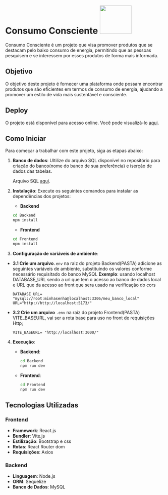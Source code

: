 # Consumo Consciente <img src="https://i.im.ge/2024/04/14/ZTlDp8.1edd2f03-867f-430e-a181-228d71f58135-removebg-preview-1.png" width=100px  height=90px>

Consumo Consciente é um projeto que visa promover produtos que se destacam pelo baixo consumo de energia, permitindo que as pessoas pesquisem e se interessem por esses produtos de forma mais informada.

## Objetivo

O objetivo deste projeto é fornecer uma plataforma onde  possam encontrar produtos que são eficientes em termos de consumo de energia, ajudando a promover um estilo de vida mais sustentável e consciente.
## Deploy

O projeto está disponível para acesso online. Você pode visualizá-lo [aqui](https://consumo-consciente-3.onrender.com/).


## Como Iniciar

Para começar a trabalhar com este projeto, siga as etapas abaixo:

1. **Banco de dados**: Ultilize do arquivo SQL disponível no repositório para criação do banco(nome do banco de sua preferência) e iserção de dados das tabelas.
    
   Arquivo SQL [aqui](https://github.com/iingridliveira/Consumo-consciente/blob/master/backup.sql).


2. **Instalação**: Execute os seguintes comandos para instalar as dependências dos projetos:
    - **Backend**
    ```bash
    cd Backend
    npm install 
    ```
    - **Frontend** 
    ```bash
    cd Frontend
    npm install 
    ```

3. **Configuração de variáveis de ambiente**:
   

 - **3.1 Crie um arquivo**`.env` na raiz do projeto  Backend(PASTA) adicione as seguintes variáveis de ambiente, substituindo os valores conforme necessário requisitado do banco MySQL
   **Exemplo**: usando localhost  DATABASE_URL sendo a url que tem o acesso ao banco de dados local e URL que da acesso ao front que sera usado na verificação do cors

    ```
    DATABASE_URL= "mysql://root:minhasenha@localhost:3306/meu_banco_local"
    URL="http://http://localhost:5173/"
    
 - **3.2 Crie um arquivo**  `.env` na raiz do projeto  Frontend(PASTA) VITE_BASEURL, vai ser a rota base para uso no front de requisições Http;

     ```
     VITE_BASEURL= "http://localhost:3000/"

4.  **Execução**:
    - **Backend**: 
        ```bash
        cd Backend
        npm run dev
        ```

    - **Frontend**:
        ```bash
        cd Frontend
        npm run dev
        ```


## Tecnologias Utilizadas

### Frontend
- **Framework**: React.js
- **Bundler**: Vite.js
- **Estilização**: Bootstrap e css
- **Rotas**: React Router dom
- **Requisições**: Axios

### Backend
- **Linguagem**: Node.js
- **ORM**: Sequelize
- **Banco de Dados**: MySQL

<!-- ## Contribuição

Instruções sobre como os desenvolvedores podem contribuir para o projeto. Isso pode incluir informações sobre como reportar bugs, solicitar novas funcionalidades e enviar pull requests.

## Licença

Declare a licença sob a qual o projeto está disponível. Isso pode ser crucial para que outras pessoas saibam como podem usar e distribuir o código. Exemplos comuns de licenças incluem MIT, Apache 2.0, GPL, entre outras.

## Contato

Informações de contato do(s) mantenedor(es) do projeto, como e-mail ou links para redes sociais. -->
